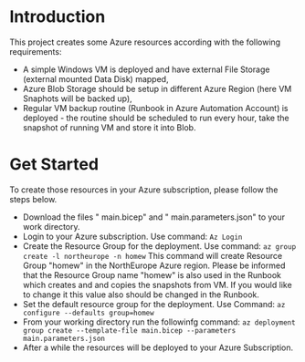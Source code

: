# Introduction
This project creates some Azure resources according with the following requirements:
- A simple Windows VM is deployed and have external File Storage (external mounted Data Disk) mapped,
- Azure Blob Storage should be setup in different Azure Region (here VM Snaphots will be backed up),
- Regular VM backup routine (Runbook in Azure Automation Account) is deployed - the routine should be scheduled to run every hour, take the snapshot of running VM and  store it into Blob.

# Get Started
To create those resources in your Azure subscription, please follow the steps below.
- Download the files " main.bicep" and " main.parameters.json" to your work directory.
- Login to your Azure subscription. Use command: ``` Az Login ```
- Create the Resource Group for the deployment. Use command: ``` az group create -l northeurope -n homew ``` This command will create Resource Group "homew" in the NorthEurope Azure region. Please be informed that the Resource Group name "homew" is also used in the Runbook which creates and and copies the snapshots from VM. If you would like to change it this value also should be changed in the Runbook.
- Set the default resource group for the deployment. Use Command: ``` az configure --defaults group=homew ```
- From your working directory run the followinfg command: ``` az deployment group create --template-file main.bicep --parameters main.parameters.json ```
- After a while the resources will be deployed to your Azure Subscription.
